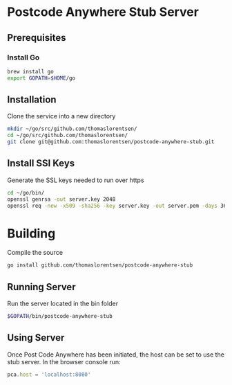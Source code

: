 # Postcode Anywhere Stub Server
## Prerequisites
### Install Go
```bash
brew install go
export GOPATH=$HOME/go
```
## Installation
Clone the service into a new directory
```bash
mkdir ~/go/src/github.com/thomaslorentsen/
cd ~/go/src/github.com/thomaslorentsen/
git clone git@github.com:thomaslorentsen/postcode-anywhere-stub.git
```
## Install SSl Keys
Generate the SSL keys needed to run over https
```bash
cd ~/go/bin/
openssl genrsa -out server.key 2048
openssl req -new -x509 -sha256 -key server.key -out server.pem -days 3650
```
# Building
Compile the source
```bash
go install github.com/thomaslorentsen/postcode-anywhere-stub
```
## Running Server
Run the server located in the bin folder
```bash
$GOPATH/bin/postcode-anywhere-stub
```
## Using Server
Once Post Code Anywhere has been initiated, the host can be set to use the stub server.
In the browser console run:
```javascript
pca.host = 'localhost:8080'
```
